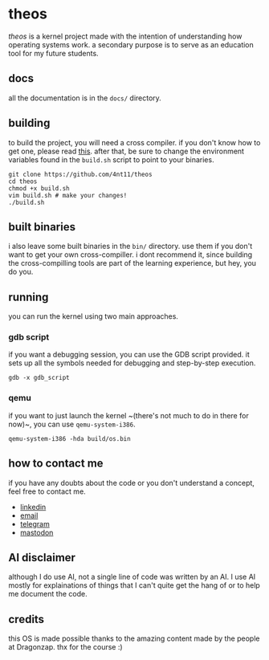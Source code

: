 # theos
*theos* is a kernel project made with the intention of understanding how operating systems work. a secondary purpose is to serve as an education tool for my future students.

## docs
all the documentation is in the `docs/` directory.

## building
to build the project, you will need a cross compiler. if you don't know how to get one, please read [this](https://wiki.osdev.org/GCC_Cross-Compiler#Preparing_for_the_build). after that, be sure to change the environment variables found in the `build.sh` script to point to your binaries.

```
git clone https://github.com/4nt11/theos
cd theos
chmod +x build.sh
vim build.sh # make your changes!
./build.sh
```

## built binaries
i also leave some built binaries in the `bin/` directory. use them if you don't want to get your own cross-compiller. i dont recommend it, since building the cross-compilling tools are part of the learning experience, but hey, you do you.

## running
you can run the kernel using two main approaches.

### gdb script
if you want a debugging session, you can use the GDB script provided. it sets up all the symbols needed for debugging and step-by-step execution.

```
gdb -x gdb_script
```

### qemu
if you want to just launch the kernel ~(there's not much to do in there for now)~, you can use `qemu-system-i386`.

```
qemu-system-i386 -hda build/os.bin
```

## how to contact me
if you have any doubts about the code or you don't understand a concept, feel free to contact me.
- [linkedin](https://www.linkedin.com/in/4nt1/)
- [email](mailto:4n1t@resacachile.cl)
- [telegram](https://t.me/clp_c)
- [mastodon](https://lile.cl/@4nt1)

## AI disclaimer
although I do use AI, not a single line of code was written by an AI. I use AI mostly for explainations of things that I can't quite get the hang of or to help me document the code.

## credits
this OS is made possible thanks to the amazing content made by the people at Dragonzap. thx for the course :)
